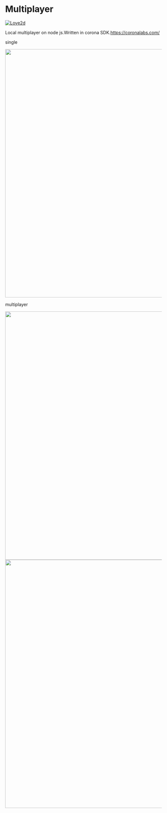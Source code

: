# Multiplayer
[![Love2d](https://img.shields.io/badge/corona%20SDK-engine-orange.svg)](https://coronalabs.com/)


Local multiplayer on node js.Written in corona SDK.https://coronalabs.com/

single

<img src = "https://github.com/superdub/Multiplayer/blob/master/scrinshot1.png" width = "800">

multiplayer

<img src = "https://github.com/superdub/Multiplayer/blob/master/scrinshot2.png" width = "800">
<img src = "https://github.com/superdub/Multiplayer/blob/master/scrinshot3.png" width = "800">
